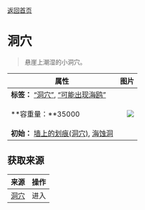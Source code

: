[返回首页](index.md)  
# 洞穴  
> 悬崖上潮湿的小洞穴。  
  
  属性  |   图片   
 ----  |  ----:   
 **标签：**	[“洞穴”](tag_Cave.md), [“可能出现海鸥”](tag_Coastal.md)<br><br>**容重量：**35000<br><br>**初始：**	[墙上的划痕(洞穴)](WallScratchings.md), [海蚀洞](CaveSea.md)  |  ![](Sprite/undefined.png)   
  
## 获取来源  
来源  |  操作  
----  |  ----  
[洞穴](CaveSeaEntrance.md)  |  进入  

